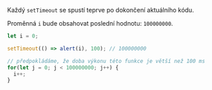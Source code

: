 
Každý `setTimeout` se spustí teprve po dokončení aktuálního kódu.

Proměnná `i` bude obsahovat poslední hodnotu: `100000000`.

```js run
let i = 0;

setTimeout(() => alert(i), 100); // 100000000

// předpokládáme, že doba výkonu této funkce je větší než 100 ms
for(let j = 0; j < 100000000; j++) {
  i++; 
}
```
